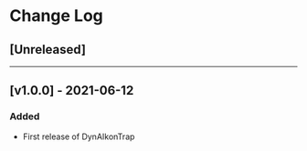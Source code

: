 # Change Log

## [Unreleased]

---

## [v1.0.0] - 2021-06-12
### Added
- First release of DynAIkonTrap
